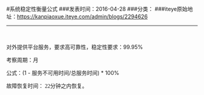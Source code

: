 #系统稳定性衡量公式
###发表时间：2016-04-28
###分类：
###iteye原始地址：<a href="https://kanpiaoxue.iteye.com/admin/blogs/2294626" target="_blank">https://kanpiaoxue.iteye.com/admin/blogs/2294626</a>

---

<div class="iteye-blog-content-contain" style="font-size: 14px;"> 
 <p>&nbsp;</p> 
 <p>对外提供平台服务，要求高可靠性，稳定性要求：99.95%</p> 
 <p>考察周期：月</p> 
 <p>公式：(1 - 服务不可用时间/总服务时间) * 100%</p> 
 <p><span style="font-size: 10.5pt; font-family: 宋体;">故障恢复时间：</span><span style="font-size: 10.5pt; font-family: 'Times New Roman',serif;"> <span lang="EN-US">22</span></span><span style="font-size: 10.5pt; font-family: 宋体;">分钟之内恢复。</span></p> 
</div>